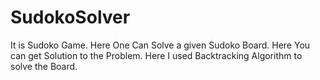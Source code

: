 # SudokoSolver
It is Sudoko Game. Here One Can Solve a given Sudoko Board. Here You can get Solution to the Problem.
Here I used Backtracking Algorithm to solve the Board.
